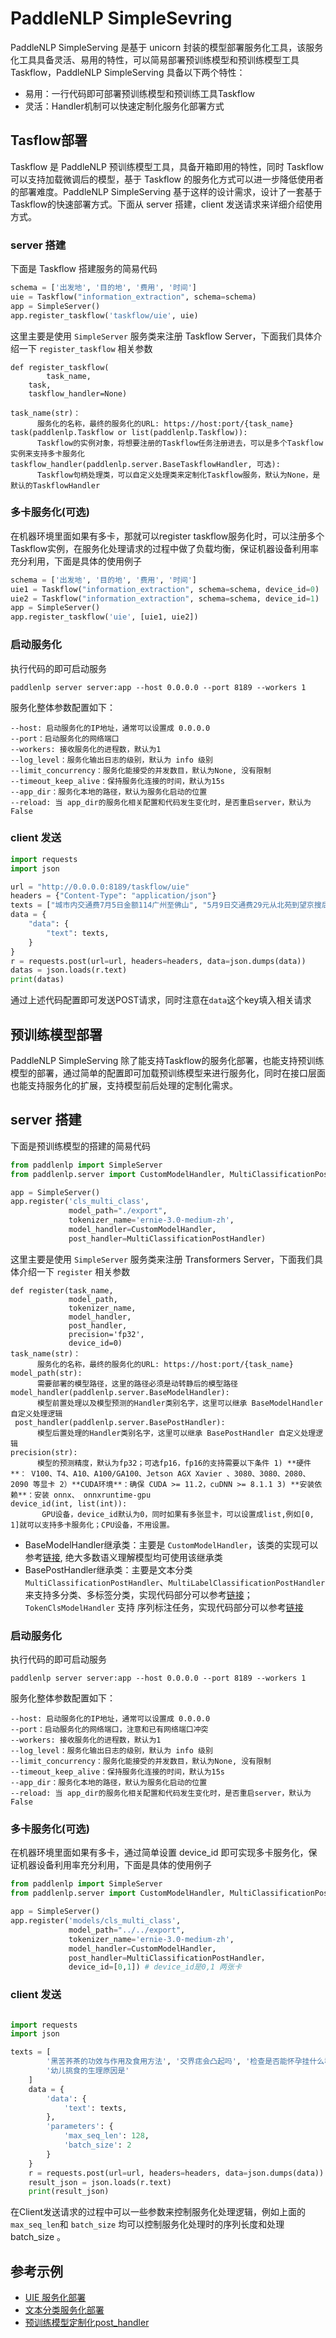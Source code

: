 # PaddleNLP SimpleSevring

PaddleNLP SimpleServing 是基于 unicorn 封装的模型部署服务化工具，该服务化工具具备灵活、易用的特性，可以简易部署预训练模型和预训练模型工具Taskflow，PaddleNLP SimpleServing 具备以下两个特性：
  - 易用：一行代码即可部署预训练模型和预训练工具Taskflow
  - 灵活：Handler机制可以快速定制化服务化部署方式


## Tasflow部署

Taskflow 是 PaddleNLP 预训练模型工具，具备开箱即用的特性，同时 Taskflow 可以支持加载微调后的模型，基于 Taskflow 的服务化方式可以进一步降低使用者的部署难度。PaddleNLP SimpleServing 基于这样的设计需求，设计了一套基于Taskflow的快速部署方式。下面从 server 搭建，client 发送请求来详细介绍使用方式。

### server 搭建

下面是 Taskflow 搭建服务的简易代码

```python
schema = ['出发地', '目的地', '费用', '时间']
uie = Taskflow("information_extraction", schema=schema)
app = SimpleServer()
app.register_taskflow('taskflow/uie', uie)
```
这里主要是使用 `SimpleServer` 服务类来注册 Taskflow Server，下面我们具体介绍一下 `register_taskflow` 相关参数

```text
def register_taskflow(
        task_name,
    task,
    taskflow_handler=None)

task_name(str)：
      服务化的名称，最终的服务化的URL: https://host:port/{task_name}
task(paddlenlp.Taskflow or list(paddlenlp.Taskflow)):
      Taskflow的实例对象，将想要注册的Taskflow任务注册进去，可以是多个Taskflow实例来支持多卡服务化
taskflow_handler(paddlenlp.server.BaseTaskflowHandler, 可选):
      Taskflow句柄处理类，可以自定义处理类来定制化Taskflow服务，默认为None，是默认的TaskflowHandler
```
### 多卡服务化(可选)
在机器环境里面如果有多卡，那就可以register taskflow服务化时，可以注册多个Taskflow实例，在服务化处理请求的过程中做了负载均衡，保证机器设备利用率充分利用，下面是具体的使用例子
```python
schema = ['出发地', '目的地', '费用', '时间']
uie1 = Taskflow("information_extraction", schema=schema, device_id=0)
uie2 = Taskflow("information_extraction", schema=schema, device_id=1)
app = SimpleServer()
app.register_taskflow('uie', [uie1, uie2])
```
### 启动服务化
执行代码的即可启动服务
```
paddlenlp server server:app --host 0.0.0.0 --port 8189 --workers 1
```
服务化整体参数配置如下：
```text
--host: 启动服务化的IP地址，通常可以设置成 0.0.0.0
--port：启动服务化的网络端口
--workers: 接收服务化的进程数，默认为1
--log_level：服务化输出日志的级别，默认为 info 级别
--limit_concurrency：服务化能接受的并发数目，默认为None, 没有限制
--timeout_keep_alive：保持服务化连接的时间，默认为15s
--app_dir：服务化本地的路径，默认为服务化启动的位置
--reload: 当 app_dir的服务化相关配置和代码发生变化时，是否重启server，默认为False
```

### client 发送
```python
import requests
import json

url = "http://0.0.0.0:8189/taskflow/uie"
headers = {"Content-Type": "application/json"}
texts = ["城市内交通费7月5日金额114广州至佛山", "5月9日交通费29元从北苑到望京搜后"]
data = {
    "data": {
        "text": texts,
    }
}
r = requests.post(url=url, headers=headers, data=json.dumps(data))
datas = json.loads(r.text)
print(datas)
```
通过上述代码配置即可发送POST请求，同时注意在`data`这个key填入相关请求

## 预训练模型部署
PaddleNLP SimpleServing 除了能支持Taskflow的服务化部署，也能支持预训练模型的部署，通过简单的配置即可加载预训练模型来进行服务化，同时在接口层面也能支持服务化的扩展，支持模型前后处理的定制化需求。

## server 搭建

下面是预训练模型的搭建的简易代码
```python
from paddlenlp import SimpleServer
from paddlenlp.server import CustomModelHandler, MultiClassificationPostHandler

app = SimpleServer()
app.register('cls_multi_class',
             model_path="./export",
             tokenizer_name='ernie-3.0-medium-zh',
             model_handler=CustomModelHandler,
             post_handler=MultiClassificationPostHandler)
```

这里主要是使用 `SimpleServer` 服务类来注册 Transformers Server，下面我们具体介绍一下 `register` 相关参数

```text
def register(task_name,
             model_path,
             tokenizer_name,
             model_handler,
             post_handler,
             precision='fp32',
             device_id=0)
task_name(str)：
      服务化的名称，最终的服务化的URL: https://host:port/{task_name}
model_path(str):
      需要部署的模型路径，这里的路径必须是动转静后的模型路径
model_handler(paddlenlp.server.BaseModelHandler):
      模型前置处理以及模型预测的Handler类别名字，这里可以继承 BaseModelHandler 自定义处理逻辑
 post_handler(paddlenlp.server.BasePostHandler):
      模型后置处理的Handler类别名字，这里可以继承 BasePostHandler 自定义处理逻辑
precision(str):
      模型的预测精度，默认为fp32；可选fp16，fp16的支持需要以下条件 1) **硬件**： V100、T4、A10、A100/GA100、Jetson AGX Xavier 、3080、3080、2080、2090 等显卡 2）**CUDA环境**：确保 CUDA >= 11.2，cuDNN >= 8.1.1 3) **安装依赖**：安装 onnx、 onnxruntime-gpu
device_id(int, list(int)):
       GPU设备，device_id默认为0，同时如果有多张显卡，可以设置成list,例如[0, 1]就可以支持多卡服务化；CPU设备，不用设置。
```
- BaseModelHandler继承类：主要是 `CustomModelHandler`，该类的实现可以参考[链接](https://github.com/PaddlePaddle/PaddleNLP/blob/develop/paddlenlp/server/handlers/custom_model_handler.py), 绝大多数语义理解模型均可使用该继承类
- BasePostHandler继承类：主要是文本分类 `MultiClassificationPostHandler`、`MultiLabelClassificationPostHandler` 来支持多分类、多标签分类，实现代码部分可以参考[链接](https://github.com/PaddlePaddle/PaddleNLP/blob/develop/paddlenlp/server/handlers/cls_post_handler.py)；`TokenClsModelHandler` 支持 序列标注任务，实现代码部分可以参考[链接](https://github.com/PaddlePaddle/PaddleNLP/blob/develop/paddlenlp/server/handlers/token_model_handler.py)

### 启动服务化
执行代码的即可启动服务
```
paddlenlp server server:app --host 0.0.0.0 --port 8189 --workers 1
```
服务化整体参数配置如下：
```text
--host: 启动服务化的IP地址，通常可以设置成 0.0.0.0
--port：启动服务化的网络端口，注意和已有网络端口冲突
--workers: 接收服务化的进程数，默认为1
--log_level：服务化输出日志的级别，默认为 info 级别
--limit_concurrency：服务化能接受的并发数目，默认为None, 没有限制
--timeout_keep_alive：保持服务化连接的时间，默认为15s
--app_dir：服务化本地的路径，默认为服务化启动的位置
--reload: 当 app_dir的服务化相关配置和代码发生变化时，是否重启server，默认为False
```

### 多卡服务化(可选)
在机器环境里面如果有多卡，通过简单设置 device_id 即可实现多卡服务化，保证机器设备利用率充分利用，下面是具体的使用例子
```python
from paddlenlp import SimpleServer
from paddlenlp.server import CustomModelHandler, MultiClassificationPostHandler

app = SimpleServer()
app.register('models/cls_multi_class',
             model_path="../../export",
             tokenizer_name='ernie-3.0-medium-zh',
             model_handler=CustomModelHandler,
             post_handler=MultiClassificationPostHandler，
             device_id=[0,1]) # device_id是0,1 两张卡
```
### client 发送
```python

import requests
import json

texts = [
        '黑苦荞茶的功效与作用及食用方法', '交界痣会凸起吗', '检查是否能怀孕挂什么科', '鱼油怎么吃咬破吃还是直接咽下去',
        '幼儿挑食的生理原因是'
    ]
    data = {
        'data': {
            'text': texts,
        },
        'parameters': {
            'max_seq_len': 128,
            'batch_size': 2
        }
    }
    r = requests.post(url=url, headers=headers, data=json.dumps(data))
    result_json = json.loads(r.text)
    print(result_json)
```
在Client发送请求的过程中可以一些参数来控制服务化处理逻辑，例如上面的 `max_seq_len`和 `batch_size` 均可以控制服务化处理时的序列长度和处理batch_size 。

## 参考示例
- [UIE 服务化部署](https://github.com/PaddlePaddle/PaddleNLP/tree/develop/model_zoo/uie/deploy/serving/simple_serving)
- [文本分类服务化部署](https://github.com/PaddlePaddle/PaddleNLP/tree/develop/applications/text_classification/multi_class/deploy/simple_serving)
- [预训练模型定制化post_handler](https://github.com/PaddlePaddle/PaddleNLP/tree/develop/model_zoo/ernie-health/cblue/deploy/serving/simple_serving)

